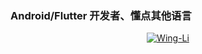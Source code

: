 ### Android/Flutter 开发者、懂点其他语言

<p align="center">
  <a href="https://github.com/Wing-Li">
    <img align="center" alt="Wing-Li" src="https://github-readme-stats.vercel.app/api?username=Wing-Li&show_icons=true&theme=cobalt" />
  </a>
</p>
